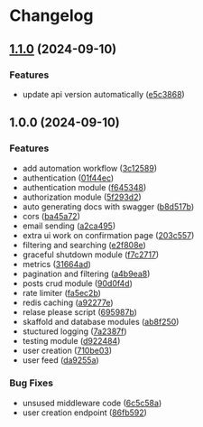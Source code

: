 # Changelog

## [1.1.0](https://github.com/sikozonpc/GohperSocial/compare/v1.0.0...v1.1.0) (2024-09-10)


### Features

* update api version automatically ([e5c3868](https://github.com/sikozonpc/GohperSocial/commit/e5c38686de35ab33d45d35acccc5cdbf8c46af0a))

## 1.0.0 (2024-09-10)


### Features

* add automation workflow ([3c12589](https://github.com/sikozonpc/GohperSocial/commit/3c12589400c2e8239f901f7ef32bdb5a80dcc67a))
* authentication ([01f44ec](https://github.com/sikozonpc/GohperSocial/commit/01f44ec42a8ae20db8eb04f900d7276fe4a0c03d))
* authentication module ([f645348](https://github.com/sikozonpc/GohperSocial/commit/f6453483642963c40eb32a5fd14e63d8f9c3a632))
* authorization module ([5f293d2](https://github.com/sikozonpc/GohperSocial/commit/5f293d289de4f9c4f82e6085f9b3f028baf16008))
* auto generating docs with swagger ([b8d517b](https://github.com/sikozonpc/GohperSocial/commit/b8d517b3771a22563746d7c7e915d72fe24909dd))
* cors ([ba45a72](https://github.com/sikozonpc/GohperSocial/commit/ba45a72443c603ea1b65fe77b92a3086b93ef975))
* email sending ([a2ca495](https://github.com/sikozonpc/GohperSocial/commit/a2ca49537a221c8b870b39deca8c816a30ead913))
* extra ui work on confirmation page ([203c557](https://github.com/sikozonpc/GohperSocial/commit/203c5577bf83efd8ed3337b451a32d81d6af0a00))
* filtering and searching ([e2f808e](https://github.com/sikozonpc/GohperSocial/commit/e2f808e9596c6c0acf38cca95aae81622d97d0e6))
* graceful shutdown module ([f7c2717](https://github.com/sikozonpc/GohperSocial/commit/f7c2717efbe76ba164126ad03ff8cefc5b99bc00))
* metrics ([31664ad](https://github.com/sikozonpc/GohperSocial/commit/31664ad4afe9b1116296bea46b1ea8a86ab31be5))
* pagination and filtering ([a4b9ea8](https://github.com/sikozonpc/GohperSocial/commit/a4b9ea8924239f0c29505b1130ba46636a1fe029))
* posts crud module ([90d0f4d](https://github.com/sikozonpc/GohperSocial/commit/90d0f4d031054aadeb799521780554c6ae53db3b))
* rate limiter ([fa5ec2b](https://github.com/sikozonpc/GohperSocial/commit/fa5ec2bcee9e3511856553ebb6ff5a36d527a530))
* redis caching ([a92277e](https://github.com/sikozonpc/GohperSocial/commit/a92277e0d4a1e49cbe9e205c1e5f9b40e0e5ec9e))
* relase please script ([695987b](https://github.com/sikozonpc/GohperSocial/commit/695987b014257d648c3a86b3ccfee9db2b978d07))
* skaffold and database modules ([ab8f250](https://github.com/sikozonpc/GohperSocial/commit/ab8f25000649afc064c63ab7d422225067310156))
* stuctured logging ([7a2387f](https://github.com/sikozonpc/GohperSocial/commit/7a2387f944046865cba9fcf6baf9f628ad692384))
* testing module ([d922484](https://github.com/sikozonpc/GohperSocial/commit/d922484651d35540b42297814304e3a43d4a66ab))
* user creation ([710be03](https://github.com/sikozonpc/GohperSocial/commit/710be037bfabbc8acb68ca65d6f1a28cc1241c3c))
* user feed ([da9255a](https://github.com/sikozonpc/GohperSocial/commit/da9255af80396d26b166f8f3154d870b0c29ce48))


### Bug Fixes

* unsused middleware code ([6c5c58a](https://github.com/sikozonpc/GohperSocial/commit/6c5c58aaeb40b360ca598fb528a49c0cf08bae5b))
* user creation endpoint ([86fb592](https://github.com/sikozonpc/GohperSocial/commit/86fb5920cdc26dc4ea82393762078eb611a4fecb))